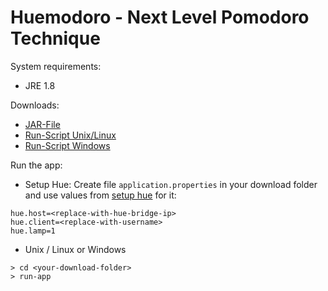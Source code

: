 # Huemodoro - Next Level Pomodoro Technique

System requirements:

* JRE 1.8

Downloads:

* [JAR-File](https://jlink-datev.github.io/huemodoro-2/downloads/web-1.0-SNAPSHOT.jar)
* [Run-Script Unix/Linux](https://jlink-datev.github.io/huemodoro-2/downloads/run-app.sh)
* [Run-Script Windows](https://jlink-datev.github.io/huemodoro-2/downloads/run-app.bat)

Run the app:

* Setup Hue: Create file `application.properties` in your download folder and use values from [setup hue](http://htmlpreview.github.io/?https://github.com/mklose/hue4junit/blob/master/setup_hue.html)  for it:

```
hue.host=<replace-with-hue-bridge-ip>
hue.client=<replace-with-username>
hue.lamp=1
```
* Unix / Linux or Windows
```shell script
> cd <your-download-folder>
> run-app
```
